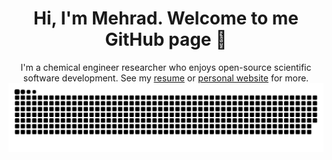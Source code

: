 <div align="center">

# Hi, I'm Mehrad. Welcome to me GitHub page 🙂
I'm a chemical engineer researcher who enjoys open-source scientific software development.
See my [resume](https://mehradans92.github.io/img/resume.pdf) or [personal website](https://mehradans92.github.io/) for more.
<img  src="https://github.com/mehradans92/mehradans92/blob/output/github-snake.svg"
       alt="snake" /></a>
</div>

